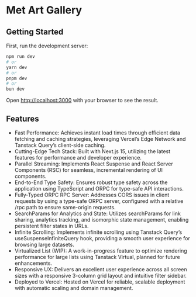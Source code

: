 # Met Art Gallery

## Getting Started

First, run the development server:

```bash
npm run dev
# or
yarn dev
# or
pnpm dev
# or
bun dev
```

Open [http://localhost:3000](http://localhost:3000) with your browser to see the result.

## Features

- Fast Performance: Achieves instant load times through efficient data fetching and caching strategies, leveraging Vercel’s Edge Network and Tanstack Query’s client-side caching.
- Cutting-Edge Tech Stack: Built with Next.js 15, utilizing the latest features for performance and developer experience.
- Parallel Streaming: Implements React Suspense and React Server Components (RSC) for seamless, incremental rendering of UI components.
- End-to-End Type Safety: Ensures robust type safety across the application using TypeScript and ORPC for type-safe API interactions.
- Fully-Typed ORPC RPC Server: Addresses CORS issues in client requests by using a type-safe ORPC server, configured with a relative /rpc path to ensure same-origin requests.
- SearchParams for Analytics and State: Utilizes searchParams for link sharing, analytics tracking, and isomorphic state management, enabling persistent filter states in URLs.
- Infinite Scrolling: Implements infinite scrolling using Tanstack Query’s useSuspenseInfiniteQuery hook, providing a smooth user experience for browsing large datasets.
- Virtualized List (WIP): A work-in-progress feature to optimize rendering performance for large lists using Tanstack Virtual, planned for future enhancements.
- Responsive UX: Delivers an excellent user experience across all screen sizes with a responsive 3-column grid layout and intuitive filter sidebar.
- Deployed to Vercel: Hosted on Vercel for reliable, scalable deployment with automatic scaling and domain management.
